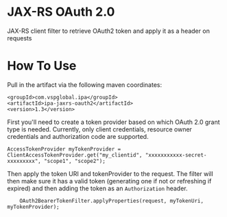 # JAX-RS OAuth 2.0
JAX-RS client filter to retrieve OAuth2 token and apply it as a header on requests 

# How To Use

Pull in the artifact via the following maven coordinates:

```
<groupId>com.vspglobal.ipa</groupId>
<artifactId>ipa-jaxrs-oauth2</artifactId>
<version>1.3</version>
```

First you'll need to create a token provider based on which OAuth 2.0 grant type is needed.  Currently, only client credentials, resource owner credentials and authorization code are supported.

```
AccessTokenProvider myTokenProvider = ClientAccessTokenProvider.get("my_clientid", "xxxxxxxxxxx-secret-xxxxxxxxx", "scope1", "scope2");
```

Then apply the token URI and tokenProvider to the request.  The filter will then make sure it has a valid token (generating one if not or refreshing if expired) and then adding the token as an `Authorization` header.

```
    OAuth2BearerTokenFilter.applyProperties(request, myTokenUri, myTokenProvider);
```
